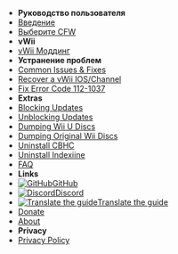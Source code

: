 - **Руководство пользователя**
- [Введение](introduction)
- [Выберите CFW](cfw-choice)
- **vWii**
- [vWii Моддинг](vwii-modding)
- **Устранение проблем**
- [Common Issues & Fixes](common-issues-fixes)
- [Recover a vWii IOS/Channel](recover-vwii-ioses-channels)
- [Fix Error Code 112-1037](fix-errcode-112-1037)
- **Extras**
- [Blocking Updates](block-updates)
- [Unblocking Updates](unblock-updates)
- [Dumping Wii U Discs](dump-games)
- [Dumping Original Wii Discs](dump-wii-games)
- [Uninstall CBHC](uninstall-cbhc)
- [Uninstall Indexiine](uninstall-indexiine)
- [FAQ](faq)
- **Links**
- [![GitHub](https://icongr.am/simple/github.svg?color=808080&size=16)GitHub](https://github.com/hacks-guide/Guide-WiiU)
- [![Discord](https://icongr.am/simple/discord.svg?colored&size=16)Discord](https://discord.gg/C29hYvh)
- [![Translate the guide](https://icongr.am/material/translate.svg?color=808080&size=16)Translate the guide](https://hacks-guide.crowdin.com/u/projects/10)
- [Donate](donations)
- [About](about)
- **Privacy**
- [Privacy Policy](privacy-policy)
